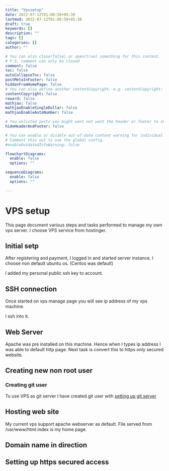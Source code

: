 ```yaml
---
title: "Vpssetup"
date: 2022-07-12T01:08:58+05:30
lastmod: 2022-07-12T01:08:58+05:30
draft: true
keywords: []
description: ""
tags: []
categories: []
author: ""

# You can also close(false) or open(true) something for this content.
# P.S. comment can only be closed
comment: false
toc: false
autoCollapseToc: false
postMetaInFooter: false
hiddenFromHomePage: false
# You can also define another contentCopyright. e.g. contentCopyright: "This is another copyright."
contentCopyright: false
reward: false
mathjax: false
mathjaxEnableSingleDollar: false
mathjaxEnableAutoNumber: false

# You unlisted posts you might want not want the header or footer to show
hideHeaderAndFooter: false

# You can enable or disable out-of-date content warning for individual post.
# Comment this out to use the global config.
#enableOutdatedInfoWarning: false

flowchartDiagrams:
  enable: false
  options: ""

sequenceDiagrams: 
  enable: false
  options: ""

---
```


<!--more-->

# VPS setup 
This page document various steps and tasks performed to manage my own vps server. I choose
VPS service from hostinger.

## Initial setp
After registering and payment, I logged in and started server instance. I choose non default
ubuntu os. (Centos was default)

I added my personal public ssh key to account. 

## SSH connection
Once started on vps manage page you will see ip address of my vps machine.

I ssh into it.

## Web Server
Apache was pre installed on this machine. Hence when I types ip address I was able to default 
http page. Next task is convert this to https only secured website.

## Creating new non root user
### Creating git user
To use VPS as git server I have created git user with 
[setting up git server](https://git-scm.com/book/en/v2/Git-on-the-Server-Setting-Up-the-Server)


## Hosting web site
My current vps support apache webserver as default. File served from 
/var/www/html.index is my home page.

## Domain name in direction

## Setting up https secured access
